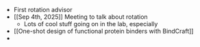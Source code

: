 - First rotation advisor
- [[Sep 4th, 2025]] Meeting to talk about rotation
	- Lots of cool stuff going on in the lab, especially
- [[One-shot design of functional protein binders with BindCraft]]
-